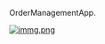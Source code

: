 OrderManagementApp.

[![immg.png](https://i.postimg.cc/BQWcsvcX/immg.png)](https://postimg.cc/CdNfsS2g)
